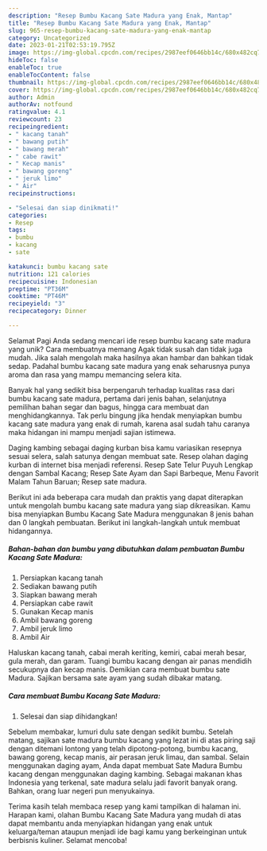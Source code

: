 ```yaml
---
description: "Resep Bumbu Kacang Sate Madura yang Enak, Mantap"
title: "Resep Bumbu Kacang Sate Madura yang Enak, Mantap"
slug: 965-resep-bumbu-kacang-sate-madura-yang-enak-mantap
category: Uncategorized
date: 2023-01-21T02:53:19.795Z
image: https://img-global.cpcdn.com/recipes/2987eef0646bb14c/680x482cq70/bumbu-kacang-sate-madura-foto-resep-utama.jpg
hideToc: false
enableToc: true
enableTocContent: false
thumbnail: https://img-global.cpcdn.com/recipes/2987eef0646bb14c/680x482cq70/bumbu-kacang-sate-madura-foto-resep-utama.jpg
cover: https://img-global.cpcdn.com/recipes/2987eef0646bb14c/680x482cq70/bumbu-kacang-sate-madura-foto-resep-utama.jpg
author: Admin
authorAv: notfound
ratingvalue: 4.1
reviewcount: 23
recipeingredient:
- " kacang tanah"
- " bawang putih"
- " bawang merah"
- " cabe rawit"
- " Kecap manis"
- " bawang goreng"
- " jeruk limo"
- " Air"
recipeinstructions:

- "Selesai dan siap dinikmati!"
categories:
- Resep
tags:
- bumbu
- kacang
- sate

katakunci: bumbu kacang sate 
nutrition: 121 calories
recipecuisine: Indonesian
preptime: "PT36M"
cooktime: "PT46M"
recipeyield: "3"
recipecategory: Dinner

---
```



Selamat Pagi Anda sedang mencari ide resep bumbu kacang sate madura yang unik? Cara membuatnya memang Agak tidak susah dan tidak juga mudah. Jika salah mengolah maka hasilnya akan hambar dan bahkan tidak sedap. Padahal bumbu kacang sate madura yang enak seharusnya punya aroma dan rasa yang mampu memancing selera kita.


Banyak hal yang sedikit bisa berpengaruh terhadap kualitas rasa dari bumbu kacang sate madura, pertama dari jenis bahan, selanjutnya pemilihan bahan segar dan bagus, hingga cara membuat dan menghidangkannya. Tak perlu bingung jika hendak menyiapkan bumbu kacang sate madura yang enak di rumah, karena asal sudah tahu caranya maka hidangan ini mampu menjadi sajian istimewa.

Daging kambing sebagai daging kurban bisa kamu variasikan resepnya sesuai selera, salah satunya dengan membuat sate. Resep olahan daging kurban di internet bisa menjadi referensi. Resep Sate Telur Puyuh Lengkap dengan Sambal Kacang; Resep Sate Ayam dan Sapi Barbeque, Menu Favorit Malam Tahun Baruan; Resep sate madura.


Berikut ini ada beberapa cara mudah dan praktis yang dapat diterapkan untuk mengolah bumbu kacang sate madura yang siap dikreasikan. Kamu bisa menyiapkan Bumbu Kacang Sate Madura menggunakan 8 jenis bahan dan 0 langkah pembuatan. Berikut ini langkah-langkah untuk membuat hidangannya.

<!--inarticleads1-->

##### Bahan-bahan dan bumbu yang dibutuhkan dalam pembuatan Bumbu Kacang Sate Madura:

1. Persiapkan  kacang tanah
1. Sediakan  bawang putih
1. Siapkan  bawang merah
1. Persiapkan  cabe rawit
1. Gunakan  Kecap manis
1. Ambil  bawang goreng
1. Ambil  jeruk limo
1. Ambil  Air


Haluskan kacang tanah, cabai merah keriting, kemiri, cabai merah besar, gula merah, dan garam. Tuangi bumbu kacang dengan air panas mendidih secukupnya dan kecap manis. Demikian cara membuat bumbu sate Madura. Sajikan bersama sate ayam yang sudah dibakar matang. 

<!--inarticleads2-->

##### Cara membuat Bumbu Kacang Sate Madura:


1. Selesai dan siap dihidangkan!

Sebelum membakar, lumuri dulu sate dengan sedikit bumbu. Setelah matang, sajikan sate madura bumbu kacang yang lezat ini di atas piring saji dengan ditemani lontong yang telah dipotong-potong, bumbu kacang, bawang goreng, kecap manis, air perasan jeruk limau, dan sambal. Selain menggunakan daging ayam, Anda dapat membuat Sate Madura Bumbu kacang dengan menggunakan daging kambing. Sebagai makanan khas Indonesia yang terkenal, sate madura selalu jadi favorit banyak orang. Bahkan, orang luar negeri pun menyukainya. 

Terima kasih telah membaca resep yang kami tampilkan di halaman ini. Harapan kami, olahan Bumbu Kacang Sate Madura yang mudah di atas dapat membantu anda menyiapkan hidangan yang enak untuk keluarga/teman ataupun menjadi ide bagi kamu yang berkeinginan untuk berbisnis kuliner. Selamat mencoba!
